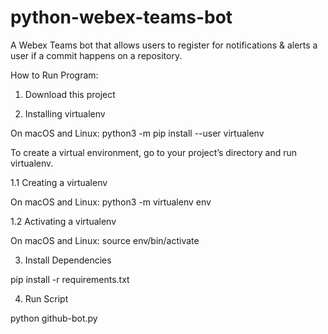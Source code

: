 # python-webex-teams-bot
A Webex Teams bot that allows users to register for notifications &amp; alerts a user if a commit happens on a repository.

How to Run Program:

1. Download this project 

2. Installing virtualenv

  On macOS and Linux:
  python3 -m pip install --user virtualenv

  To create a virtual environment, go to your project’s directory and run virtualenv.
  
  1.1 Creating a virtualenv
  
  On macOS and Linux:
  python3 -m virtualenv env

  1.2 Activating a virtualenv

  On macOS and Linux:
  source env/bin/activate

3. Install Dependencies 

  pip install -r requirements.txt

4. Run Script 

  python github-bot.py